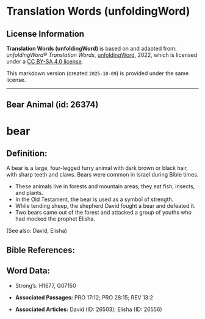 # Translation Words (unfoldingWord)

## License Information

**Translation Words (unfoldingWord)** is based on and adapted from: _unfoldingWord® Translation Words_, [unfoldingWord](https://unfoldingword.org/utw), 2022, which is licensed under a [CC BY-SA 4.0 license](https://creativecommons.org/licenses/by-sa/4.0/legalcode.en).

This markdown version (created `2025-10-09`) is provided under the same license.



--------------------------------

## Bear Animal (id: 26374)

bear
====

Definition:
-----------

A bear is a large, four\-legged furry animal with dark brown or black hair, with sharp teeth and claws. Bears were common in Israel during Bible times.

* These animals live in forests and mountain areas; they eat fish, insects, and plants.
* In the Old Testament, the bear is used as a symbol of strength.
* While tending sheep, the shepherd David fought a bear and defeated it.
* Two bears came out of the forest and attacked a group of youths who had mocked the prophet Elisha.

(See also: David, Elisha)

Bible References:
-----------------

Word Data:
----------

* Strong’s: H1677, G07150

* **Associated Passages:** PRO 17:12; PRO 28:15; REV 13:2
* **Associated Articles:** David (ID: 26503); Elisha (ID: 26556)

